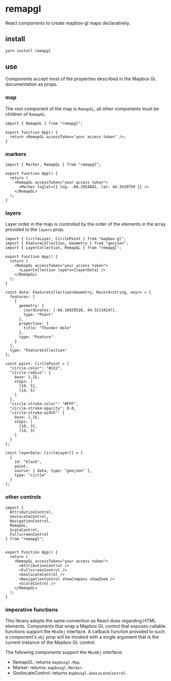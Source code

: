 # remapgl

React components to create mapbox-gl maps declaratively.

## install

```bash
yarn install remapgl
```

## use

Components accept most of the properties described in the Mapbox GL
documentation as props.

### map

The root component of the map is `RemapGL`, all other components must be children of
`RemapGL`.

```tsx
import { RemapGL } from "remapgl";

export function App() {
  return <RemapGL accessToken="your access token" />;
}
```

### markers

```tsx
import { Marker, RemapGL } from "remapgl";

export function App() {
  return (
    <RemapGL accessToken="your access token">
      <Marker lnglat={{ lng: -68.2954881, lat: 44.3420759 }} />
    </RemapGL>
  );
}
```

### layers

Layer order in the map is controlled by the order of the elements in the array
provided to the `layers` prop.

```tsx
import { CircleLayer, CirclePaint } from "mapbox-gl";
import { FeatureCollection, Geometry } from "geojson";
import { LayerCollection, RemapGL } from "remapgl";

export function App() {
  return (
    <RemapGL accessToken="your access token">
      <LayerCollection layers={layerData} />
    </RemapGL>
  );
}

const data: FeatureCollection<Geometry, Record<string, any>> = {
  features: [
    {
      geometry: {
        coordinates: [-68.18928528, 44.32134247],
        type: "Point"
      },
      properties: {
        title: "Thunder Hole"
      },
      type: "Feature"
    }
  ],
  type: "FeatureCollection"
};

const paint: CirclePaint = {
  "circle-color": "#222",
  "circle-radius": {
    base: 1.15,
    stops: [
      [10, 5],
      [14, 5]
    ]
  },
  "circle-stroke-color": "#FFF",
  "circle-stroke-opacity": 0.8,
  "circle-stroke-width": {
    base: 1.15,
    stops: [
      [10, 3],
      [14, 3]
    ]
  }
};

const layerData: CircleLayer[] = [
  {
    id: "black",
    paint,
    source: { data, type: "geojson" },
    type: "circle"
  }
];
```

### other controls

```tsx
import {
  AttributionControl,
  GeolocateControl,
  NavigationControl,
  RemapGL,
  ScaleControl,
  FullscreenControl
} from "remapgl";


export function App() {
  return (
    <RemapGL accessToken="your access token">
      <AttributionControl />
      <FullscreenControl />
      <GeolocateControl />
      <NavigationControl showCompass showZoom />
      <ScaleControl />
    </RemapGL>
  );
}
```

### imperative functions

This library adopts the same convention as React does regarding HTML elements.
Components that wrap a Mapbox GL control that exposes callable functions support
the `MbxObj` interface. A callback function provided to such a component's `obj`
prop will be invoked with a single argument that is the current instance of the
Mapbox GL control.

The following components support the `MbxObj` interface:
- RemapGL: returns `mapboxgl.Map`.
- Marker: returns: `mapboxgl.Marker`.
- GeolocateControl: returns `mapboxgl.GeoLocateControl`.
